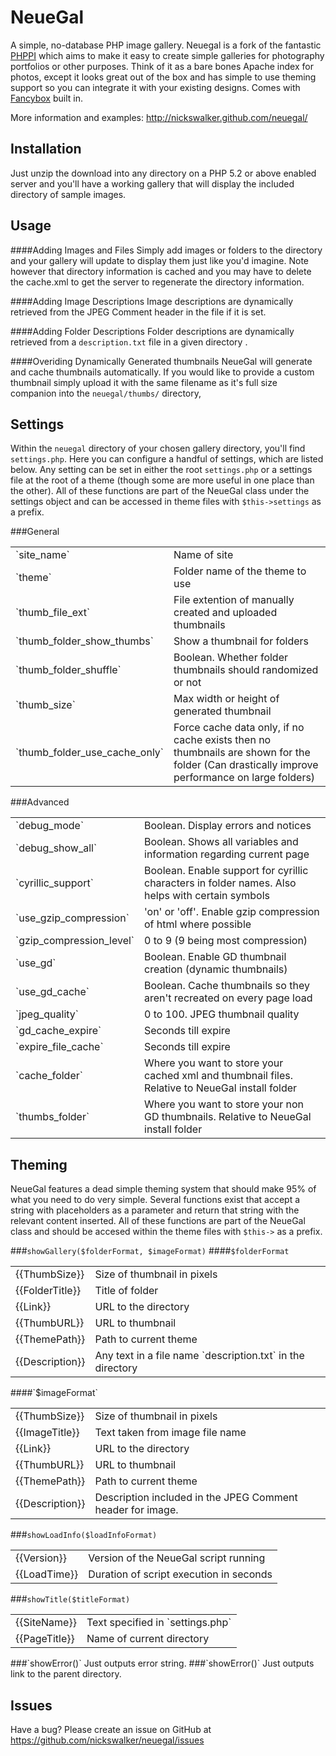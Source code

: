 NeueGal
=======

A simple, no-database PHP image gallery. Neuegal is a fork of the fantastic [PHPPI](http://code.google.com/p/phppi/) 
which aims to make it easy to create simple galleries for photography portfolios or other purposes. Think of it as a 
bare bones Apache index for photos, except it looks great out of the box and has simple to use theming support so you 
can integrate it with your existing designs. Comes with [Fancybox](http://fancyapps.com/fancybox/) built in.

More information and examples: http://nickswalker.github.com/neuegal/

Installation
------

Just unzip the download into any directory on a PHP 5.2 or above enabled server and you'll have a working gallery that will
display the included directory of sample images. 

Usage
------
####Adding Images and Files
Simply add images or folders to the directory and your gallery will update
to display them just like you'd imagine. Note however that directory information is cached and you may have to delete the
cache.xml to get the server to regenerate the directory information.

####Adding Image Descriptions
Image descriptions are dynamically retrieved from the JPEG Comment header in the file if it is set.

####Adding Folder Descriptions
Folder descriptions are dynamically retrieved from a `description.txt` file in a given directory .

####Overiding Dynamically Generated thumbnails
NeueGal will generate and cache thumbnails automatically. If you would like to provide a custom thumbnail simply upload it
with the same filename as it's full size companion into the `neuegal/thumbs/` directory,

Settings
------

Within the `neuegal` directory of your chosen gallery directory, you'll find `settings.php`. Here you can configure a handful
of settings, which are listed below. Any setting can be set in either the root `settings.php` or a settings file at the
root of a theme (though some are more useful in one place than the other). All of these functions 
are part of the NeueGal class under the settings object and can be accessed in theme files with 
`$this->settings` as a prefix.

###General
<table>
  <tr>
    <td>`site_name`</td><td>Name of site</td>
  </tr>
  <tr>
    <td>`theme`</td><td>Folder name of the theme to use</td>
  </tr>
  <tr>
    <td>`thumb_file_ext`</td><td>File extention of manually created and uploaded thumbnails</td>
  </tr>
  <tr>
    <td>`thumb_folder_show_thumbs`</td><td>Show a thumbnail for folders</td>
  </tr>
  <tr>
    <td>`thumb_folder_shuffle`</td><td>Boolean. Whether folder thumbnails should randomized or not</td>
  </tr>
  <tr>
    <td>`thumb_size`</td><td>Max width or height of generated thumbnail</td>
  </tr>
  <tr>
    <td>`thumb_folder_use_cache_only`</td><td>Force cache data only, if no cache exists then no thumbnails are shown for the folder (Can drastically improve performance on large folders)</td>
  </tr>
</table>

###Advanced
<table>
  <tr>
    <td>`debug_mode`</td><td>Boolean. Display errors and notices</td>
  </tr>
  <tr>
    <td>`debug_show_all`</td><td>Boolean. Shows all variables and information regarding current page</td>
  </tr>
  <tr>
    <td>`cyrillic_support`</td><td>Boolean. Enable support for cyrillic characters in folder names. Also helps with certain symbols</td>
  </tr>
  <tr>
    <td>`use_gzip_compression`</td><td>'on' or 'off'. Enable gzip compression of html where possible</td>
  </tr>
  <tr>
    <td>`gzip_compression_level`</td><td>0 to 9 (9 being most compression)</td>
  </tr>
  <tr>
    <td>`use_gd`</td><td>Boolean. Enable GD thumbnail creation (dynamic thumbnails)</td>
  </tr>
  <tr>
    <td>`use_gd_cache`</td><td>Boolean. Cache thumbnails so they aren't recreated on every page load</td>
  </tr>
  <tr>
    <td>`jpeg_quality`</td><td>0 to 100. JPEG thumbnail quality</td>
  </tr>
  <tr>
    <td>`gd_cache_expire`</td><td>Seconds till expire</td>
  </tr>
  <tr>
    <td>`expire_file_cache`</td><td>Seconds till expire</td>
  </tr>
  <tr>
    <td>`cache_folder`</td><td>Where you want to store your cached xml and thumbnail files. Relative to NeueGal install folder</td>
  </tr>
  <tr>
    <td>`thumbs_folder`</td><td>Where you want to store your non GD thumbnails. Relative to NeueGal install folder</td>
  </tr>
</table>

Theming
------

NeueGal features a dead simple theming system that should make 95% of what you need to do very simple. Several functions
exist that accept a string with placeholders as a parameter and return that string with the relevant content inserted.
All of these functions are part of the NeueGal class and should be accesed within the
theme files with `$this->` as a prefix.

###`showGallery($folderFormat, $imageFormat)`
####`$folderFormat`
<table>
  <tr>
    <td>{{ThumbSize}}</td><td>Size of thumbnail in pixels</td>
  </tr>
  <tr>
    <td>{{FolderTitle}}</td><td>Title of folder</td>
  </tr>
  <tr>
    <td>{{Link}}</td><td>URL to the directory</td>
  </tr>
  <tr>
    <td>{{ThumbURL}}</td><td>URL to thumbnail</td>
  </tr>
  <tr>
    <td>{{ThemePath}}</td><td>Path to current theme</td>
  </tr>
  <tr>
    <td>{{Description}}</td><td>Any text in a file name `description.txt` in the directory</td>
  </tr>
</table>
####`$imageFormat`
<table>
  <tr>
    <td>{{ThumbSize}}</td><td>Size of thumbnail in pixels</td>
  </tr>
  <tr>
    <td>{{ImageTitle}}</td><td>Text taken from image file name</td>
  </tr>
  <tr>
    <td>{{Link}}</td><td>URL to the directory</td>
  </tr>
  <tr>
    <td>{{ThumbURL}}</td><td>URL to thumbnail</td>
  </tr>
  <tr>
    <td>{{ThemePath}}</td><td>Path to current theme</td>
  </tr>
  <tr>
    <td>{{Description}}</td><td>Description included in the JPEG Comment header for image.</td>
  </tr>
</table>

###`showLoadInfo($loadInfoFormat)`
<table>
  <tr>
    <td>{{Version}}</td><td>Version of the NeueGal script running</td>
  </tr>
  <tr>
    <td>{{LoadTime}}</td><td>Duration of script execution in seconds</td>
  </tr>
</table>

###`showTitle($titleFormat)`
<table>
  <tr>
    <td>{{SiteName}}</td><td>Text specified in `settings.php`</td>
  </tr>
  <tr>
    <td>{{PageTitle}}</td><td>Name of current directory</td>
  </tr>
</table>
###`showError()`
Just outputs error string.
###`showError()`
Just outputs link to the parent directory.

Issues
------

Have a bug? Please create an issue on GitHub at https://github.com/nickswalker/neuegal/issues